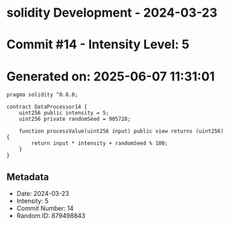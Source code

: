 ﻿# solidity Development - 2024-03-23
# Commit #14 - Intensity Level: 5
# Generated on: 2025-06-07 11:31:01
```solidity
pragma solidity ^0.8.0;

contract DataProcessor14 {
    uint256 public intensity = 5;
    uint256 private randomSeed = 905728;

    function processValue(uint256 input) public view returns (uint256) {
        return input * intensity + randomSeed % 100;
    }
}
```
## Metadata
- Date: 2024-03-23
- Intensity: 5
- Commit Number: 14
- Random ID: 879498843
